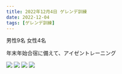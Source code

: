 ```yaml
---
title: 2022年12月4日 ゲレンデ訓練
date: 2022-12-04
tags: [ゲレンデ訓練]
---
```


男性9名
女性4名

年末年始合宿に備えて、アイゼントレーニング

![](/2022/12/04/20221204/1.jpg)
![](/2022/12/04/20221204/2.jpg)
![](/2022/12/04/20221204/3.jpg)
![](/2022/12/04/20221204/4.jpg)

